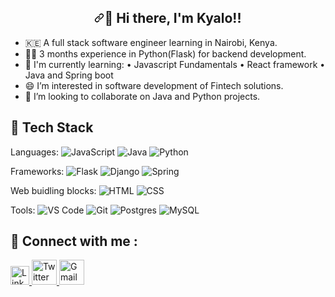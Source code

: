  ###                                 <h2 align="center" dir="auto"><a id="user-content-hi--im-shubhangi-mainalli" class="anchor" aria-hidden="true" href="#hi--im-shubhangi"><svg class="octicon octicon-link" viewBox="0 0 16 16" version="1.1" width="16" height="16" aria-hidden="true"><path fill-rule="evenodd" d="M7.775 3.275a.75.75 0 001.06 1.06l1.25-1.25a2 2 0 112.83 2.83l-2.5 2.5a2 2 0 01-2.83 0 .75.75 0 00-1.06 1.06 3.5 3.5 0 004.95 0l2.5-2.5a3.5 3.5 0 00-4.95-4.95l-1.25 1.25zm-4.69 9.64a2 2 0 010-2.83l2.5-2.5a2 2 0 012.83 0 .75.75 0 001.06-1.06 3.5 3.5 0 00-4.95 0l-2.5 2.5a3.5 3.5 0 004.95 4.95l1.25-1.25a.75.75 0 00-1.06-1.06l-1.25 1.25a2 2 0 01-2.83 0z"></path></svg></a>👋 Hi there, I'm Kyalo!!</h1>  

- 🇰🇪 A full stack software engineer learning in Nairobi, Kenya.
- 👨‍💻 3 months experience in Python(Flask) for backend development.
- 🌱 I'm currently learning:
      • Javascript Fundamentals
      • React framework
      • Java and Spring boot 
- 😄 I’m interested in software development of Fintech solutions.
- 👀 I’m looking to collaborate on Java and Python projects.

## 💼 Tech Stack

Languages: ![JavaScript](https://img.shields.io/badge/-javascript-F7DF1E?&style=for-the-badge&logo=javascript&logoColor=black) ![Java](https://img.shields.io/badge/java-%23ED8B00.svg?style=for-the-badge&logo=java&logoColor=white) ![Python](https://img.shields.io/badge/python-3670A0?style=for-the-badge&logo=python&logoColor=ffdd54) 

Frameworks: ![Flask](https://img.shields.io/badge/flask-%23000.svg?style=for-the-badge&logo=flask&logoColor=white) ![Django](https://img.shields.io/badge/django-%23092E20.svg?style=for-the-badge&logo=django&logoColor=white) ![Spring](https://img.shields.io/badge/spring-%236DB33F.svg?style=for-the-badge&logo=spring&logoColor=white)

Web buidling blocks: ![HTML](https://img.shields.io/badge/HTML5-E34F26?style=for-the-badge&logo=html5&logoColor=white) ![CSS](https://img.shields.io/badge/-css3-1572B6?&style=for-the-badge&logo=css3&logoColor=white)

Tools: ![VS Code](https://img.shields.io/badge/-VSCode-007ACC?&style=for-the-badge&logo=visual-studio-code&logoColor=white) ![Git](https://img.shields.io/badge/-Git-F05032?&style=for-the-badge&logo=git&logoColor=white) ![Postgres](https://img.shields.io/badge/postgres-%23316192.svg?style=for-the-badge&logo=postgresql&logoColor=white) ![MySQL](https://img.shields.io/badge/mysql-%2300f.svg?style=for-the-badge&logo=mysql&logoColor=white)

## 💬 Connect with me : 

<a href="https://www.linkedin.com/in/kevin-kyalo">
  <img src="https://cdn.worldvectorlogo.com/logos/linkedin-icon-2.svg" title="Linkedin" alt="Linkedin Account" width="30" target="_blank"/>
</a>
<a href="https://twitter.com/kyalo_vybz">
  <img src="https://cdn.worldvectorlogo.com/logos/twitter-6.svg" title="Twitter" alt="Twitter Account" width="40" target="_blank"/>
</a>
<a href="mailto:kevin.kioko4@gmail.com">
  <img src="https://cdn.worldvectorlogo.com/logos/gmail-icon-2.svg" title="Gmail" alt="Gmail Account" width="40" target="_blank"/>
</a>

<!---
kyalo-vibes/kyalo-vibes is a ✨ special ✨ repository because its `README.md` (this file) appears on your GitHub profile.
You can click the Preview link to take a look at your changes.
--->

